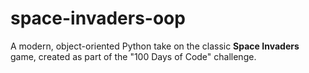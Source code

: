 # space-invaders-oop
A modern, object-oriented Python take on the classic **Space Invaders** game, created as part of the "100 Days of Code" challenge.
